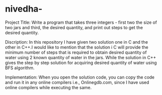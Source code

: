 # nivedha-
Project Title:
  Write a program that takes three integers - first two the size of two jars and third, the desired
quantity, and print out steps to get the desired quantity.

Discription:
	In this repository I have given two solution one in C and the other in 
C++.I would like to mention that the solution i C will provide the minimum number of steps that is required 
to obtain desired quantity of water using 2 known quantity of water in the jars.
 While the solution in C++ gives the step by step solution for acquiring desired 
quantity of water using BFS algorithm.

Implementation:
	When you open the solution code, you can copy the code and run it in any 
online compilers i.e., Onlinegdb.com, since I have used online compilers while
executing the same.


   
